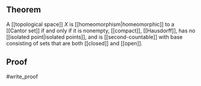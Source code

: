 ## Theorem
A [[topological space]] $X$ is [[homeomorphism|homeomorphic]] to a [[Cantor set]] if and only if it is nonempty, [[compact]], [[Hausdorff]], has no [[isolated point|isolated points]], and is [[second-countable]] with base consisting of sets that are both [[closed]] and [[open]].
## Proof
#write_proof 